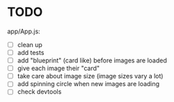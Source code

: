 # TODO

app/App.js:

- [ ] clean up
- [ ] add tests
- [ ] add "blueprint" (card like) before images are loaded
- [ ] give each image their "card"
- [ ] take care about image size (image sizes vary a lot)
- [ ] add spinning circle when new images are loading
- [ ] check devtools
